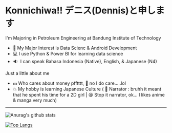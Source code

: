 # Konnichiwa!! デニス(Dennis)と申します

I'm Majoring in Petroleum Engineering at Bandung Institute of Technology
 - :raising_hand: My Major Interest is Data Scienc & Android Development
 - :computer: I use Python & Power BI for learning data science
 - :sound:&nbsp; I can speak Bahasa Indonesia (Native), English, & Japanese (N4)

Just a little about me
 - :dollar: Who cares about money pfftttt, :triumph: no I do care.....lol
 - :boom: My hobby is learning Japanese Culture ( :eyes: Narrator : bruhh it meant that he spent his time for a 2D girl | :tired_face: Stop it narrator, ok... I likes anime & manga very much)

--------------------------------------------------------------------------------------------------------------
![Anurag's github stats](https://github-readme-stats.vercel.app/api?username=rexon14&show_icons=true&theme=nord)

[![Top Langs](https://github-readme-stats.vercel.app/api/top-langs/?username=rexon14&layout=compact)](https://github.com/rexon14/github-readme-stats)
